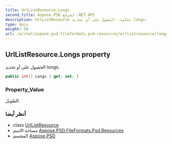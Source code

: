 ```yaml
---
title: UrlListResource.Longs
second_title: Aspose.PSD لمرجع .NET API
description: UrlListResource ملكية. الحصول على أو تحديد longs.
type: docs
weight: 50
url: /ar/net/aspose.psd.fileformats.psd.resources/urllistresource/longs/
---
```

## UrlListResource.Longs property

الحصول على أو تحديد longs.

```csharp
public int[] Longs { get; set; }
```

### Property_Value

الطويل.

### أنظر أيضا

* class [UrlListResource](../)
* مساحة الاسم [Aspose.PSD.FileFormats.Psd.Resources](../../urllistresource/)
* المجسم [Aspose.PSD](../../../)


